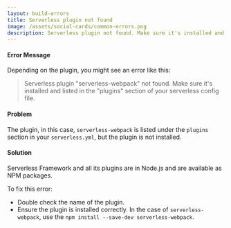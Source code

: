 ```yaml
---
layout: build-errors
title: Serverless plugin not found
image: /assets/social-cards/common-errors.png
description: Serverless plugin not found. Make sure it's installed and listed in the "plugins" section of your serverless config file.
---
```


#### Error Message

Depending on the plugin, you might see an error like this:

> Serverless plugin "serverless-webpack" not found. Make sure it's installed and listed in the "plugins" section of your serverless config file.


#### Problem

The plugin, in this case, `serverless-webpack` is listed under the `plugins` section in your `serverless.yml`, but the plugin is not installed.


#### Solution

Serverless Framework and all its plugins are in Node.js and are available as NPM packages.

To fix this error:

- Double check the name of the plugin.
- Ensure the plugin is installed correctly. In the case of `serverless-webpack`, use the `npm install --save-dev serverless-webpack`.
